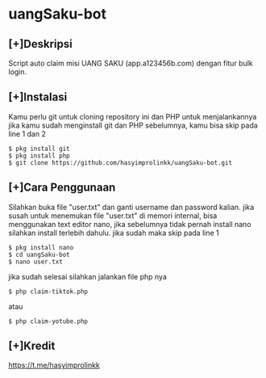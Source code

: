 # uangSaku-bot

## [+]Deskripsi

Script auto claim misi UANG SAKU (app.a123456b.com)
dengan fitur bulk login.

## [+]Instalasi

Kamu perlu git untuk cloning repository ini dan PHP untuk menjalankannya
jika kamu sudah menginstall git dan PHP sebelumnya, kamu bisa skip pada line 1 dan 2

```shell
$ pkg install git
$ pkg install php
$ git clone https://github.com/hasyimprolinkk/uangSaku-bot.git
```

## [+]Cara Penggunaan

Silahkan buka file "user.txt" dan ganti username dan password kalian.
jika susah untuk menemukan file "user.txt" di memori internal, 
bisa menggunakan text editor nano, jika sebelumnya tidak pernah install nano
silahkan install terlebih dahulu. jika sudah maka skip pada line 1

```shell
$ pkg install nano
$ cd uangSaku-bot
$ nano user.txt
```
jika sudah selesai silahkan jalankan file php nya
```shell
$ php claim-tiktok.php
```
atau
```shell
$ php claim-yotube.php
```
## [+]Kredit
https://t.me/hasyimprolinkk
